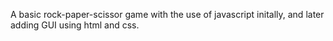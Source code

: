 A basic rock-paper-scissor game with the use of javascript initally, and later adding GUI using html and css.